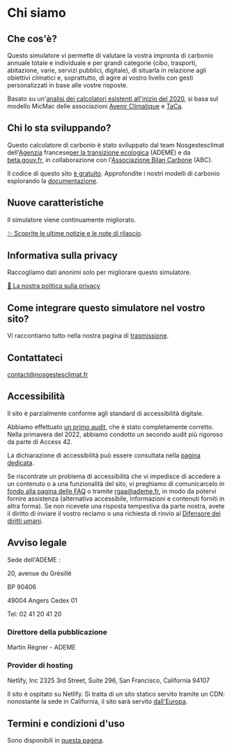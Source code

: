 # Chi siamo

## Che cos'è?

Questo simulatore vi permette di valutare la vostra impronta di carbonio
annuale totale e individuale e per grandi categorie (cibo, trasporti,
abitazione, varie, servizi pubblici, digitale), di situarla in relazione
agli obiettivi climatici e, soprattutto, di agire al vostro livello con
gesti personalizzati in base alle vostre risposte.

Basato su un'[analisi dei calcolatori esistenti all'inizio del
2020](https://abc-transitionbascarbone.fr/wp-content/uploads/2022/03/analyse-des-calculateurs-dempreinte-carbone-individuelle-a-lorigine-de-nos-gestes-climat-vf-.pdf),
si basa sul modello MicMac delle associazioni [Avenir
Climatique](https://avenirclimatique.org/les-outils/) e
[TaCa](https://www.taca.asso.fr/).

## Chi lo sta sviluppando?

Questo calcolatore di carbonio è stato sviluppato dal team
Nosgestesclimat
dell'[Agenzia](https://www.ademe.fr/) francese[per la transizione
ecologica](https://www.ademe.fr/) (ADEME) e da
[beta.gouv.fr](https://beta.gouv.fr/), in collaborazione con
l'[Associazione Bilan Carbone](https://www.associationbilancarbone.fr/)
(ABC).

Il codice di questo sito [è
gratuito](https://github.com/betagouv/ecolab-data). Approfondite i
nostri modelli di carbonio esplorando la
[documentazione](/documentation).

## Nuove caratteristiche

Il simulatore viene continuamente migliorato.

[✨️ Scoprite le ultime notizie e le note di rilascio](/nouveautés).

## Informativa sulla privacy

Raccogliamo dati anonimi solo per migliorare questo simulatore.

[🍪 La nostra politica sulla privacy](/vie-privée)

## Come integrare questo simulatore nel vostro sito?

Vi raccontiamo tutto nella nostra pagina di [trasmissione](/diffuser).

## Contattateci

contact@nosgestesclimat.fr

## Accessibilità

Il sito è parzialmente conforme agli standard di accessibilità digitale.

Abbiamo effettuato [un primo
audit](https://github.com/datagir/nosgestesclimat-site/issues/350), che
è stato completamente corretto. Nella primavera del 2022, abbiamo
condotto un secondo audit più rigoroso da parte di Access 42.

La dichiarazione di accessibilità può essere consultata nella [pagina
dedicata](/accessibilite).

Se riscontrate un problema di accessibilità che vi impedisce di accedere
a un contenuto o a una funzionalità del sito, vi preghiamo di
comunicarcelo in [fondo alla pagina delle FAQ](/contribuer) o tramite
<a href="mailto:rgaa@ademe.fr" class="email">rgaa@ademe.fr</a>, in modo
da potervi fornire assistenza (alternativa accessibile, informazioni e
contenuti forniti in altra forma). Se non ricevete una risposta
tempestiva da parte nostra, avete il diritto di inviare il vostro
reclamo o una richiesta di rinvio al [Difensore dei diritti
umani](https://www.defenseurdesdroits.fr).

## Avviso legale

Sede dell'ADEME :

20, avenue du Grésillé

BP 90406

49004 Angers Cedex 01

Tel: 02 41 20 41 20

### Direttore della pubblicazione

Martin Régner - ADEME

### Provider di hosting

Netlify, Inc 2325 3rd Street, Suite 296, San Francisco, California 94107

Il sito è ospitato su Netlify. Si tratta di un sito statico servito
tramite un CDN: nonostante la sede in California, il sito sarà servito
[dall'Europa](https://answers.netlify.com/t/is-there-a-list-of-where-netlifys-cdn-pops-are-located/855/2).

## Termini e condizioni d'uso

Sono disponibili in [questa pagina](/cgu).

